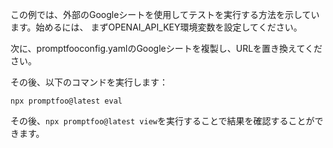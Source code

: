 この例では、外部のGoogleシートを使用してテストを実行する方法を示しています。始めるには、
まずOPENAI_API_KEY環境変数を設定してください。

次に、promptfooconfig.yamlのGoogleシートを複製し、URLを置き換えてください。

その後、以下のコマンドを実行します：

```
npx promptfoo@latest eval
```

その後、`npx promptfoo@latest view`を実行することで結果を確認することができます。
